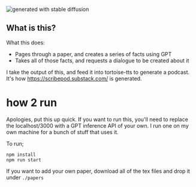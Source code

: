 ![generated with stable diffusion](https://github.com/yacineMTB/scribepod/blob/master/upscaledrobot.png?raw=true)

## What is this?
What this does:
- Pages through a paper, and creates a series of facts using GPT
- Takes all of those facts, and requests a dialogue to be created about it

I take the output of this, and feed it into tortoise-tts to generate a podcast. It's how https://scribepod.substack.com/ is generated.

# how 2 run
Apologies, put this up quick. If you want to run this, you'll need to replace the localhost/3000 with a GPT inference API of your own. I run one on my own machine for a bunch of stuff that uses it.

To run;
```
npm install
npm run start
```

If you want to add your own paper, download all of the tex files and drop it under `./papers`

